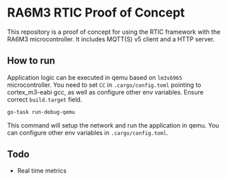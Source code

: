 # RA6M3 RTIC Proof of Concept

This repository is a proof of concept for using the RTIC framework with the
RA6M3 microcontroller. It includes MQTT(S) v5 client and a HTTP server.

## How to run

Application logic can be executed in qemu based on `lm3s6965` microcontroller.
You need to set `CC` in `.cargo/config.toml` pointing to cortex_m3-eabi gcc, as
well as configure other env variables. Ensure correct `build.target` field.

```bash
go-task run-debug-qemu
```

This command will setup the network and run the application in qemu. You can
configure other env variables in `.cargo/config.toml`.

## Todo

- Real time metrics
